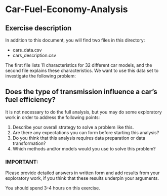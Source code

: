 
# Car-Fuel-Economy-Analysis

## Exercise description
In addition to this document, you will find two files in this directory:
  - cars_data.csv
  - cars_description.csv
  
The first file lists 11 characteristics for 32 different car models, and the second file explains these characteristics. We want to use this data set to investigate the following problem:

## Does the type of transmission influence a car’s fuel efficiency?
It is not necessary to do the full analysis, but you may do some exploratory work in order to address the following points:

1. Describe your overall strategy to solve a problem like this.
2. Are there any expectations you can form before starting this analysis?
3. Do you think that this analysis requires data preparation or data transformation?
4. Which methods and/or models would you use to solve this problem?

### IMPORTANT:

Please provide detailed answers in written form and add results from your exploratory work, if you think that these results underpin your arguments.

You should spend 3-4 hours on this exercise.
